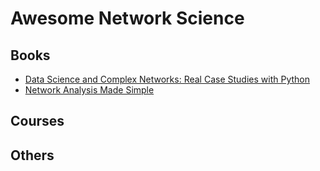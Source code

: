 # Awesome Network Science

## Books
* [Data Science and Complex Networks: Real Case Studies with Python](https://academic.oup.com/book/26566)
* [Network Analysis Made Simple]()
## Courses

## Others
